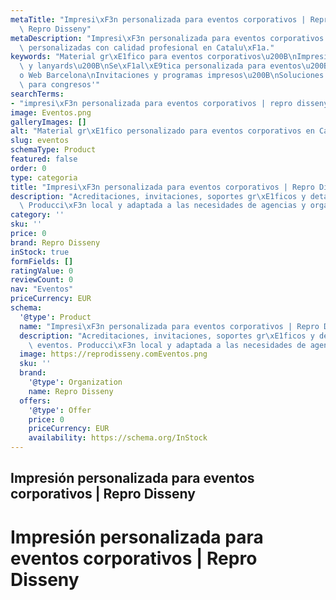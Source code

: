 ```yaml
---
metaTitle: "Impresi\xF3n personalizada para eventos corporativos | Repro Disseny |\
  \ Repro Disseny"
metaDescription: "Impresi\xF3n personalizada para eventos corporativos | Repro Disseny\
  \ personalizadas con calidad profesional en Catalu\xF1a."
keywords: "Material gr\xE1fico para eventos corporativos\u200B\nImpresi\xF3n de acreditaciones\
  \ y lanyards\u200B\nSe\xF1al\xE9tica personalizada para eventos\u200B\nDise\xF1\
  o Web Barcelona\nInvitaciones y programas impresos\u200B\nSoluciones gr\xE1ficas\
  \ para congresos'"
searchTerms:
- "impresi\xF3n personalizada para eventos corporativos | repro disseny"
image: Eventos.png
galleryImages: []
alt: "Material gr\xE1fico personalizado para eventos corporativos en Catalu\xF1a"
slug: eventos
schemaType: Product
featured: false
order: 0
type: categoria
title: "Impresi\xF3n personalizada para eventos corporativos | Repro Disseny"
description: "Acreditaciones, invitaciones, soportes gr\xE1ficos y detalles para eventos.\
  \ Producci\xF3n local y adaptada a las necesidades de agencias y organizadores."
category: ''
sku: ''
price: 0
brand: Repro Disseny
inStock: true
formFields: []
ratingValue: 0
reviewCount: 0
nav: "Eventos"
priceCurrency: EUR
schema:
  '@type': Product
  name: "Impresi\xF3n personalizada para eventos corporativos | Repro Disseny"
  description: "Acreditaciones, invitaciones, soportes gr\xE1ficos y detalles para\
    \ eventos. Producci\xF3n local y adaptada a las necesidades de agencias y organizadores."
  image: https://reprodisseny.comEventos.png
  sku: ''
  brand:
    '@type': Organization
    name: Repro Disseny
  offers:
    '@type': Offer
    price: 0
    priceCurrency: EUR
    availability: https://schema.org/InStock
---
```


## Impresión personalizada para eventos corporativos | Repro Disseny

# Impresión personalizada para eventos corporativos | Repro Disseny
